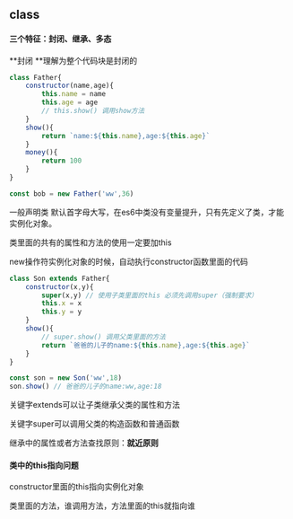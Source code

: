 ## class

#### 三个特征：封闭、继承、多态

**封闭 **理解为整个代码块是封闭的

```javascript
class Father{
    constructor(name,age){
        this.name = name
        this.age = age
        // this.show() 调用show方法
    }
    show(){
        return `name:${this.name},age:${this.age}`
    }
    money(){
        return 100
    }
}

const bob = new Father('ww',36)
```

一般声明类 默认首字母大写，在es6中类没有变量提升，只有先定义了类，才能实例化对象。

类里面的共有的属性和方法的使用一定要加this

new操作符实例化对象的时候，自动执行constructor函数里面的代码

```javascript
class Son extends Father{
    constructor(x,y){
        super(x,y) // 使用子类里面的this 必须先调用super（强制要求）
        this.x = x
        this.y = y
    }
    show(){
        // super.show() 调用父类里面的方法
        return `爸爸的儿子的name:${this.name},age:${this.age}`
    }
}

const son = new Son('ww',18)
son.show() // 爸爸的儿子的name:ww,age:18
```

关键字extends可以让子类继承父类的属性和方法

关键字super可以调用父类的构造函数和普通函数

继承中的属性或者方法查找原则：**就近原则**

#### 类中的this指向问题

constructor里面的this指向实例化对象

类里面的方法，谁调用方法，方法里面的this就指向谁

